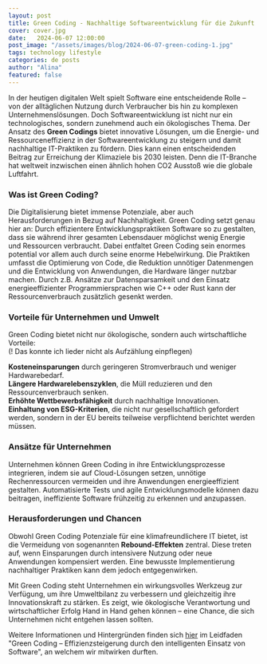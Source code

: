```yaml
---
layout: post
title: Green Coding - Nachhaltige Softwareentwicklung für die Zukunft
cover: cover.jpg
date:   2024-06-07 12:00:00
post_image: "/assets/images/blog/2024-06-07-green-coding-1.jpg"
tags: technology lifestyle
categories: de posts
author: "Alina"
featured: false
---
```



In der heutigen digitalen Welt spielt Software eine entscheidende Rolle – von der alltäglichen Nutzung durch Verbraucher bis hin zu komplexen Unternehmenslösungen. Doch Softwareentwicklung ist nicht nur ein technologisches, sondern zunehmend auch ein ökologisches Thema. Der Ansatz des **Green Codings** bietet innovative Lösungen, um die Energie- und Ressourceneffizienz in der Softwareentwicklung zu steigern und damit nachhaltige IT-Praktiken zu fördern. Dies kann einen entscheidenden Beitrag zur Erreichung der Klimaziele bis 2030 leisten. Denn die IT-Branche hat weltweit inzwischen einen ähnlich hohen CO2 Ausstoß wie die globale Luftfahrt.

### **Was ist Green Coding?**  
Die Digitalisierung bietet immense Potenziale, aber auch Herausforderungen in Bezug auf Nachhaltigkeit. Green Coding setzt genau hier an: Durch effizientere Entwicklungspraktiken Software so zu gestalten, dass sie während ihrer gesamten Lebensdauer möglichst wenig Energie und Ressourcen verbraucht. Dabei entfaltet Green Coding sein enormes potential vor allem auch durch seine enorme Hebelwirkung. Die Praktiken umfasst die Optimierung von Code, die Reduktion unnötiger Datenmengen und die Entwicklung von Anwendungen, die Hardware länger nutzbar machen. Durch z.B. Ansätze zur Datensparsamkeit und den Einsatz energieeffizienter Programmiersprachen wie C++ oder Rust kann der Ressourcenverbrauch zusätzlich gesenkt werden.

### **Vorteile für Unternehmen und Umwelt**  
Green Coding bietet nicht nur ökologische, sondern auch wirtschaftliche Vorteile:  
(! Das konnte ich lieder nicht als Aufzählung einpflegen)

**Kosteneinsparungen** durch geringeren Stromverbrauch und weniger Hardwarebedarf.  
**Längere Hardwarelebenszyklen**, die Müll reduzieren und den Ressourcenverbrauch senken.  
**Erhöhte Wettbewerbsfähigkeit** durch nachhaltige Innovationen.  
**Einhaltung von ESG-Kriterien**, die nicht nur gesellschaftlich gefordert werden, sondern in der EU bereits teilweise verpflichtend berichtet werden müssen.

### **Ansätze für Unternehmen**  
Unternehmen können Green Coding in ihre Entwicklungsprozesse integrieren, indem sie auf Cloud-Lösungen setzen, unnötige Rechenressourcen vermeiden und ihre Anwendungen energieeffizient gestalten. Automatisierte Tests und agile Entwicklungsmodelle können dazu beitragen, ineffiziente Software frühzeitig zu erkennen und anzupassen.  

### **Herausforderungen und Chancen**  
Obwohl Green Coding Potenziale für eine klimafreundlichere IT bietet, ist die Vermeidung von sogenannten **Rebound-Effekten** zentral. Diese treten auf, wenn Einsparungen durch intensivere Nutzung oder neue Anwendungen kompensiert werden. Eine bewusste Implementierung nachhaltiger Praktiken kann dem jedoch entgegenwirken.

Mit Green Coding steht Unternehmen ein wirkungsvolles Werkzeug zur Verfügung, um ihre Umweltbilanz zu verbessern und gleichzeitig ihre Innovationskraft zu stärken. Es zeigt, wie ökologische Verantwortung und wirtschaftlicher Erfolg Hand in Hand gehen können – eine Chance, die sich Unternehmen nicht entgehen lassen sollten.

Weitere Informationen und Hintergründen finden sich [hier](https://www.wirtschaft-digital-bw.de/fileadmin/media/Dokumente/Studien/20240522_IW4Null_GreenCoding_BF_PAC3.pdf) im Leidfaden "Green Coding – Effizienzsteigerung durch den intelligenten Einsatz von Software", an welchem wir mitwirken durften.








